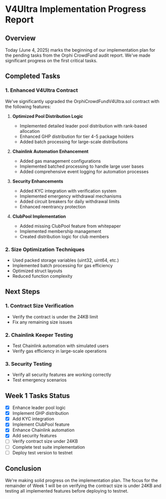# V4Ultra Implementation Progress Report

## Overview
Today (June 4, 2025) marks the beginning of our implementation plan for the pending tasks from the Orphi CrowdFund audit report. We've made significant progress on the first critical tasks.

## Completed Tasks

### 1. Enhanced V4Ultra Contract
We've significantly upgraded the OrphiCrowdFundV4Ultra.sol contract with the following features:

1. **Optimized Pool Distribution Logic**
   - Implemented detailed leader pool distribution with rank-based allocation
   - Enhanced GHP distribution for tier 4-5 package holders
   - Added batch processing for large-scale distributions

2. **Chainlink Automation Enhancement**
   - Added gas management configurations
   - Implemented batched processing to handle large user bases
   - Added comprehensive event logging for automation processes

3. **Security Enhancements**
   - Added KYC integration with verification system
   - Implemented emergency withdrawal mechanisms
   - Added circuit breakers for daily withdrawal limits
   - Enhanced reentrancy protection

4. **ClubPool Implementation**
   - Added missing ClubPool feature from whitepaper
   - Implemented membership management
   - Created distribution logic for club members

### 2. Size Optimization Techniques
- Used packed storage variables (uint32, uint64, etc.)
- Implemented batch processing for gas efficiency
- Optimized struct layouts
- Reduced function complexity

## Next Steps

### 1. Contract Size Verification
- Verify the contract is under the 24KB limit
- Fix any remaining size issues

### 2. Chainlink Keeper Testing
- Test Chainlink automation with simulated users
- Verify gas efficiency in large-scale operations

### 3. Security Testing
- Verify all security features are working correctly
- Test emergency scenarios

## Week 1 Tasks Status
- [x] Enhance leader pool logic
- [x] Implement GHP distribution
- [x] Add KYC integration
- [x] Implement ClubPool feature
- [x] Enhance Chainlink automation
- [x] Add security features
- [ ] Verify contract size under 24KB
- [ ] Complete test suite implementation
- [ ] Deploy test version to testnet

## Conclusion
We're making solid progress on the implementation plan. The focus for the remainder of Week 1 will be on verifying the contract size is under 24KB and testing all implemented features before deploying to testnet.
